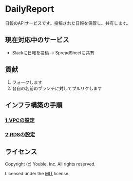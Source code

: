 # DailyReport

日報のAPIサービスです。投稿された日報を保管し、共有します。

## 現在対応中のサービス

* Slackに日報を投稿 → SpreadSheetに共有

## 貢献

1. フォークします
2. 各自の名前のブランチに対してプルリクします

## インフラ構築の手順

### [1.VPCの設定](doc/vpc.md)

### [2.RDSの設定](doc/rds.md)

## ライセンス

Copyright (c) Youble, Inc. All rights reserved.

Licensed under the [MIT](LICENSE.txt) license.
